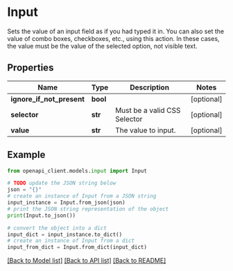 # Input

Sets the value of an input field as if you had typed it in. You can also set the value of combo boxes, checkboxes, etc., using this action. In these cases, the value must be the value of the selected option, not visible text.

## Properties

Name | Type | Description | Notes
------------ | ------------- | ------------- | -------------
**ignore_if_not_present** | **bool** |  | [optional] 
**selector** | **str** | Must be a valid CSS Selector | [optional] 
**value** | **str** | The value to input. | [optional] 

## Example

```python
from openapi_client.models.input import Input

# TODO update the JSON string below
json = "{}"
# create an instance of Input from a JSON string
input_instance = Input.from_json(json)
# print the JSON string representation of the object
print(Input.to_json())

# convert the object into a dict
input_dict = input_instance.to_dict()
# create an instance of Input from a dict
input_from_dict = Input.from_dict(input_dict)
```
[[Back to Model list]](../README.md#documentation-for-models) [[Back to API list]](../README.md#documentation-for-api-endpoints) [[Back to README]](../README.md)


